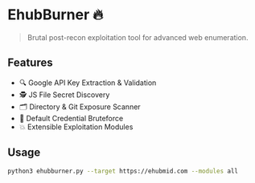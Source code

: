 # EhubBurner 🔥

> Brutal post-recon exploitation tool for advanced web enumeration.

## Features
- 🔍 Google API Key Extraction & Validation
- 🕵️ JS File Secret Discovery
- 🗂️ Directory & Git Exposure Scanner
- 🔐 Default Credential Bruteforce
- 💥 Extensible Exploitation Modules

## Usage

```bash
python3 ehubburner.py --target https://ehubmid.com --modules all
